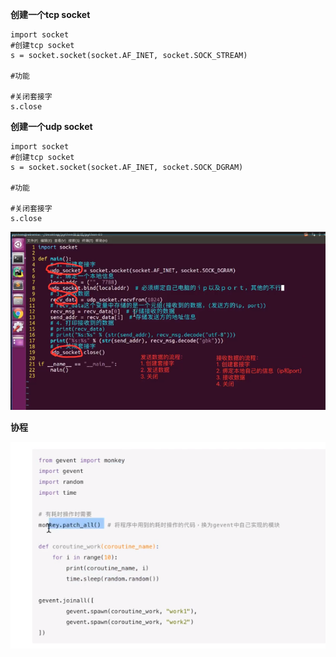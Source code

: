**创建一个tcp socket**

    import socket 
    #创建tcp socket  
    s = socket.socket(socket.AF_INET, socket.SOCK_STREAM)

    #功能
    
    #关闭套接字
    s.close
    
    
**创建一个udp socket**

    import socket
    #创建tcp socket
    s = socket.socket(socket.AF_INET, socket.SOCK_DGRAM)
    
    #功能
    
    #关闭套接字
    s.close
![image](新建文件夹/udp.png)

**协程**

![image](新建文件夹/协程.png)
